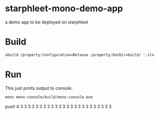 # starphleet-mono-demo-app

a demo app to be deployed on starphleet

# Build

``` bash
xbuild /property:Configuration=Release /property:OutDir=build/ *.sln
```

# Run

This just prints output to console.

``` bash
mono mono-console/build/mono-console.exe
```


push 4
3
3
3
3
3
3
3
3
3
3
3
3
3
3
3
3
3
3
3
3
3
3
3
3
